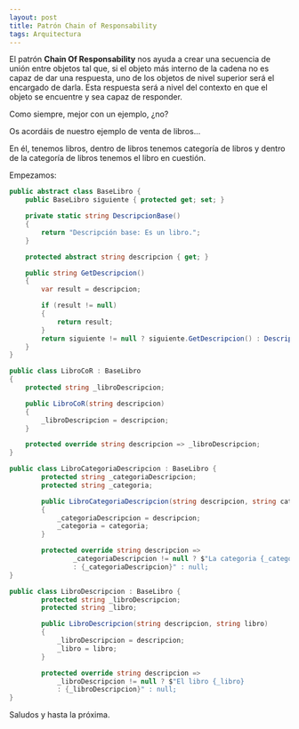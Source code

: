 ```yaml
---
layout: post
title: Patrón Chain of Responsability
tags: Arquitectura
---
```

El patrón **Chain Of Responsability** nos ayuda a crear una secuencia de unión entre objetos tal que, si el objeto más interno de la cadena no es capaz de dar una respuesta, uno de los objetos de nivel superior será el encargado de darla. Esta respuesta será a nivel del contexto en que el objeto se encuentre y sea capaz de responder.

Como siempre, mejor con un ejemplo, ¿no?

Os acordáis de nuestro ejemplo de venta de libros...

En él, tenemos libros, dentro de libros tenemos categoría de libros y dentro de la categoría de libros tenemos el libro en cuestión.

Empezamos:

~~~csharp
public abstract class BaseLibro {
    public BaseLibro siguiente { protected get; set; }

    private static string DescripcionBase()
    {
        return "Descripción base: Es un libro.";
    }

    protected abstract string descripcion { get; }

    public string GetDescripcion()
    {
        var result = descripcion;

        if (result != null)
        {
            return result;
        }
        return siguiente != null ? siguiente.GetDescripcion() : DescripcionBase();
    }
}

public class LibroCoR : BaseLibro
{
    protected string _libroDescripcion;

    public LibroCoR(string descripcion)
    {
        _libroDescripcion = descripcion;
    }

    protected override string descripcion => _libroDescripcion;
}

public class LibroCategoriaDescripcion : BaseLibro {
        protected string _categoriaDescripcion;
        protected string _categoria;

        public LibroCategoriaDescripcion(string descripcion, string categoria)
        {
            _categoriaDescripcion = descripcion;
            _categoria = categoria;
        }

        protected override string descripcion => 
                _categoriaDescripcion != null ? $"La categoria {_categoria} 
                : {_categoriaDescripcion}" : null;
}

public class LibroDescripcion : BaseLibro {
        protected string _libroDescripcion;
        protected string _libro;

        public LibroDescripcion(string descripcion, string libro)
        {
            _libroDescripcion = descripcion;
            _libro = libro;
        }

        protected override string descripcion => 
            _libroDescripcion != null ? $"El libro {_libro} 
            : {_libroDescripcion}" : null;
}
~~~

Saludos y hasta la próxima.

